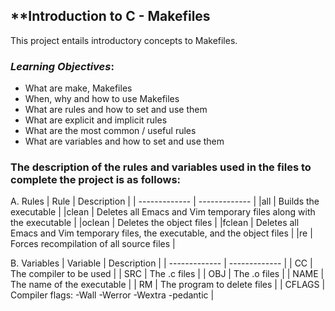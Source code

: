 ## **Introduction to C - Makefiles

 This project entails introductory concepts to Makefiles.


 ### *Learning Objectives*:
 - What are make, Makefiles
 - When, why and how to use Makefiles
 - What are rules and how to set and use them
 - What are explicit and implicit rules
 - What are the most common / useful rules
 - What are variables and how to set and use them

### The description of the rules and variables used in the files to complete the project is as follows:

A. Rules
| Rule | Description |
| ------------- | ------------- |
|all | Builds the executable |
|clean | Deletes all Emacs and Vim temporary files along with the executable |
|oclean | Deletes the object files |
|fclean | Deletes all Emacs and Vim temporary files, the executable, and the object files |
|re | Forces recompilation of all source files |

B. Variables
| Variable  | Description |
| ------------- | ------------- |
| CC | The compiler to be used |
| SRC | The .c files |
| OBJ | The .o files |
| NAME | The name of the executable |
| RM | The program to delete files |
| CFLAGS | Compiler flags: -Wall -Werror -Wextra -pedantic |
